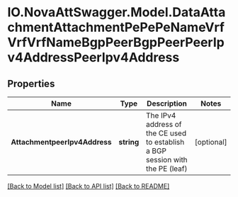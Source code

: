 # IO.NovaAttSwagger.Model.DataAttachmentAttachmentPePePeNameVrfVrfVrfNameBgpPeerBgpPeerPeerIpv4AddressPeerIpv4Address
## Properties

Name | Type | Description | Notes
------------ | ------------- | ------------- | -------------
**AttachmentpeerIpv4Address** | **string** | The IPv4 address of the CE used to establish a BGP session with            the PE (leaf) | [optional] 

[[Back to Model list]](../README.md#documentation-for-models) [[Back to API list]](../README.md#documentation-for-api-endpoints) [[Back to README]](../README.md)

